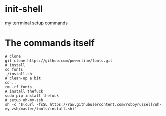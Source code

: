 # init-shell
my terrminal setup commands

# The commands itself

```
# clone
git clone https://github.com/powerline/fonts.git
# install
cd fonts
./install.sh
# clean-up a bit
cd ..
rm -rf fonts
# install thefuck
sudo pip install thefuck
# setup oh-my-zsh
sh -c "$(curl -fsSL https://raw.githubusercontent.com/robbyrussell/oh-my-zsh/master/tools/install.sh)"
```
